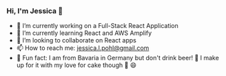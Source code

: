 ### Hi, I'm Jessica 🙂

- 🔭 I’m currently working on a Full-Stack React Application
- 🌱 I’m currently learning React and AWS Amplify
- 👯 I’m looking to collaborate on React apps
- 📫 How to reach me: jessica.l.pohl@gmail.com
- 💬 Fun fact: I am from Bavaria in Germany but don't drink beer! 👀 
I make up for it with my love for cake though 🍰 😄
